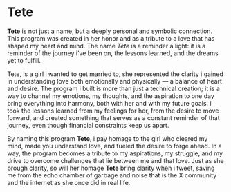 # Tete

**Tete** is not just a name, but a deeply personal and symbolic connection. This program was created in her honor and as a tribute to a love that has shaped my heart and mind. The name *Tete* is a reminder a light: it is a reminder of the journey i’ve been on, the lessons learned, and the dreams yet to fulfill.

Tete, is a girl i wanted to get married to, she represented the clarity i gained in understanding love both emotionally and physically — a balance of heart and desire. The program i built is more than just a technical creation; it is a way to channel my emotions, my thoughts, and the aspiration to one day bring everything into harmony, both with her and with my future goals. i took the lessons learned from my feelings for her, from the desire to move forward, and created something that serves as a constant reminder of that journey, even though financial constraints keep us apart.

By naming this program **Tete**, i pay homage to the girl who cleared my mind, made you understand love, and fueled the desire to forge ahead. In a way, the program becomes a tribute to my aspirations, my struggle, and my drive to overcome challenges that lie between me and that love. Just as she brough clarity, so will her homage **Tete** bring clarity when i tweet, saving me from the echo chamber of garbage and noise that is the X community and the internet as she once did in real life.

